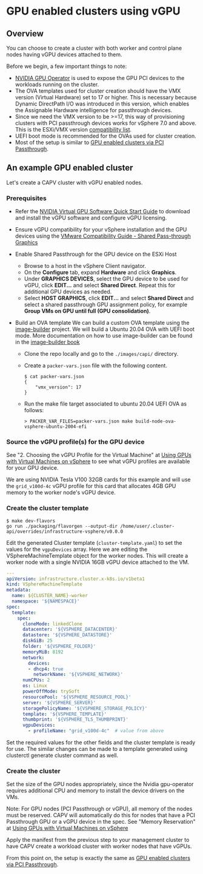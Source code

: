 # GPU enabled clusters using vGPU

## Overview

You can choose to create a cluster with both worker and control plane nodes having vGPU devices attached to them.

Before we begin, a few important things to note:

- [NVIDIA GPU Operator](https://github.com/NVIDIA/gpu-operator) is used to expose the GPU PCI devices to the workloads running on the cluster.
- The OVA templates used for cluster creation should have the VMX version (Virtual Hardware) set to 17 or higher. This is necessary because Dynamic DirectPath I/O was introduced in this version, which enables the Assignable Hardware intelligence for passthrough devices.
- Since we need the VMX version to be >=17, this way of provisioning clusters with PCI passthrough devices works for vSphere 7.0 and above. This is the ESXi/VMX version [compatibility list](https://kb.vmware.com/s/article/2007240).
- UEFI boot mode is recommended for the OVAs used for cluster creation.
- Most of the setup is similar to [GPU enabled clusters via PCI Passthrough](https://github.com/kubernetes-sigs/cluster-api-provider-vsphere/blob/main/docs/gpu-pci.md#create-the-cluster).

## An example GPU enabled cluster

Let's create a CAPV cluster with vGPU enabled nodes.

### Prerequisites

- Refer the [NVIDIA Virtual GPU Software Quick Start Guide](https://docs.nvidia.com/grid/latest/grid-software-quick-start-guide/index.html) to download and install the vGPU software and configure vGPU licensing.

- Ensure vGPU compatibility for your vSphere installation and the GPU devices using the [VMware Compatibility Guide - Shared Pass-through Graphics](https://www.vmware.com/resources/compatibility/search.php?deviceCategory=vgpu)

- Enable Shared Passthrough for the GPU device on the ESXi Host
  - Browse to a host in the vSphere Client navigator.
  - On the **Configure** tab, expand **Hardware** and click **Graphics**.
  - Under **GRAPHICS DEVICES**, select the GPU device to be used for vGPU, click **EDIT...** and select **Shared Direct**. Repeat this for additional GPU devices as needed.
  - Select **HOST GRAPHICS**, click **EDIT...** and select **Shared Direct** and select a shared passthrough GPU assignment policy, for example **Group VMs on GPU until full (GPU consolidation)**.

- Build an OVA template
  We can build a custom OVA template using the [image-builder](https://github.com/kubernetes-sigs/image-builder) project. We will build a Ubuntu 20.04 OVA with UEFI boot mode. More documentation on how to use image-builder can be found in the [image-builder book](https://image-builder.sigs.k8s.io/capi/providers/vsphere.html)
  - Clone the repo locally and go to the `./images/capi/` directory.
  - Create a `packer-vars.json` file with the following content.

    ```shell
    $ cat packer-vars.json
    {
        "vmx_version": 17
    }
    ```

  - Run the make file target associated to ubuntu 20.04 UEFI OVA as follows:

    ```shell
    > PACKER_VAR_FILES=packer-vars.json make build-node-ova-vsphere-ubuntu-2004-efi
    ```

### Source the vGPU profile(s) for the GPU device

See "2. Choosing the vGPU Profile for the Virtual Machine" at [Using GPUs with Virtual Machines on vSphere](https://blogs.vmware.com/apps/2018/09/using-gpus-with-virtual-machines-on-vsphere-part-3-installing-the-nvidia-grid-technology.html) to see what vGPU profiles are available for your GPU device.

We are using NVIDIA Tesla V100 32GB cards for this example and will use the `grid_v100d-4c` vGPU profile for this card that allocates 4GB GPU memory to the worker node's vGPU device. 

### Create the cluster template

```shell
$ make dev-flavors
go run ./packaging/flavorgen --output-dir /home/user/.cluster-api/overrides/infrastructure-vsphere/v0.0.0
```

Edit the generated Cluster template (`cluster-template.yaml`) to set the values for the `vgpuDevices` array. Here we are editing the VSphereMachineTemplate object for the worker nodes. This will create a worker node with a single NVIDIA 16GB vGPU device attached to the VM.

```yaml
---
apiVersion: infrastructure.cluster.x-k8s.io/v1beta1
kind: VSphereMachineTemplate
metadata:
  name: ${CLUSTER_NAME}-worker
  namespace: '${NAMESPACE}'
spec:
  template:
    spec:
      cloneMode: linkedClone
      datacenter: '${VSPHERE_DATACENTER}'
      datastore: '${VSPHERE_DATASTORE}'
      diskGiB: 25
      folder: '${VSPHERE_FOLDER}'
      memoryMiB: 8192
      network:
        devices:
        - dhcp4: true
          networkName: '${VSPHERE_NETWORK}'
      numCPUs: 2
      os: Linux
      powerOffMode: trySoft
      resourcePool: '${VSPHERE_RESOURCE_POOL}'
      server: '${VSPHERE_SERVER}'
      storagePolicyName: '${VSPHERE_STORAGE_POLICY}'
      template: '${VSPHERE_TEMPLATE}'
      thumbprint: '${VSPHERE_TLS_THUMBPRINT}'
      vgpuDevices:
        - profileName: "grid_v100d-4c"  # value from above
```

Set the required values for the other fields and the cluster template is ready for use. The similar changes can be made to a template generated using clusterctl generate cluster command as well.

### Create the cluster

Set the size of the GPU nodes appropriately, since the Nvidia gpu-operator requires additional CPU and memory to install the device drivers on the VMs.

Note: For GPU nodes (PCI Passthrough or vGPU), all memory of the nodes must be reserved. CAPV will automatically do this for nodes that have a PCI Passthrough GPU or a vGPU device in the spec. See "Memory Reservation" at [Using GPUs with Virtual Machines on vSphere](https://blogs.vmware.com/apps/2018/09/using-gpus-with-virtual-machines-on-vsphere-part-2-vmdirectpath-i-o.html)

Apply the manifest from the previous step to your management cluster to have CAPV create a workload cluster with worker nodes that have vGPUs.

From this point on, the setup is exactly the same as [GPU enabled clusters via PCI Passthrough](https://github.com/kubernetes-sigs/cluster-api-provider-vsphere/blob/main/docs/gpu-pci.md#create-the-cluster). 
